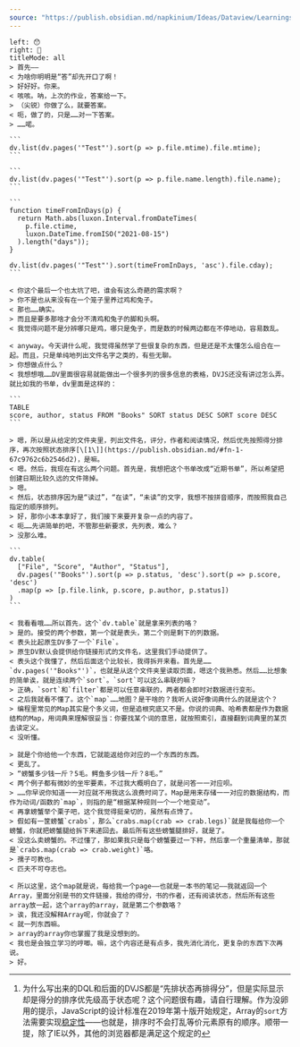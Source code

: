 ```yaml
---
source: "https://publish.obsidian.md/napkinium/Ideas/Dataview/Learnings/Dataview+Learnings"
---
```

````dialogue
left: 😯
right: 🤣
titleMode: all
> 首先——  
< 为啥你明明是“答”却先开口了啊！  
> 好好好。你来。  
< 咳咳。呐，上次的作业，答案给一下。  
> （尖锐）你做了么，就要答案。  
< 呃，做了的，只是……对一下答案。  
> ……喏。

```
dv.list(dv.pages('"Test"').sort(p => p.file.mtime).file.mtime);
```

```
dv.list(dv.pages('"Test"').sort(p => p.file.name.length).file.name);
```

```
function timeFromInDays(p) { 
  return Math.abs(luxon.Interval.fromDateTimes( 
    p.file.ctime, 
    luxon.DateTime.fromISO("2021-08-15") 
  ).length("days"));
} 

dv.list(dv.pages('"Test"').sort(timeFromInDays, 'asc').file.cday);
```

< 你这个最后一个也太坑了吧，谁会有这么奇葩的需求啊？  
> 你不是也从来没有在一个笼子里养过鸡和兔子。  
< 那也……确实。  
> 而且是要多那啥才会分不清鸡和兔子的脚和头啊。  
< 我觉得问题不是分辨哪只是鸡，哪只是兔子，而是数的时候两边都在不停地动，容易数乱。

< anyway。今天讲什么呢，我觉得虽然学了些很复杂的东西，但是还是不太懂怎么组合在一起。而且，只是单纯地列出文件名字之类的，有些无聊。  
> 你想做点什么？  
< 我想想哦……DV里面很容易就能做出一个很多列的很多信息的表格，DVJS还没有讲过怎么弄。就比如我的书单，dv里面是这样的：

```
TABLE
score, author, status FROM "Books" SORT status DESC SORT score DESC 
```

> 嗯，所以是从给定的文件夹里，列出文件名，评分，作者和阅读情况，然后优先按照得分排序，再次按照状态排序[\[1\]](https://publish.obsidian.md/#fn-1-67c9762c6b2546d2)，是嘛。  
< 嗯。然后，我现在有这么两个问题。首先是，我想把这个书单改成“近期书单”，所以希望把创建日期比较久远的文件筛掉。  
> 嗯。  
< 然后，状态排序因为是“读过”，“在读”，“未读”的文字，我想不按拼音顺序，而按照我自己指定的顺序排列。  
> 好，那你小本本拿好了，我们接下来要开复杂一点的内容了。  
< 呃……先讲简单的吧，不管那些新要求，先列表，难么？  
> 没那么难。

```
dv.table(
  ["File", "Score", "Author", "Status"],
  dv.pages('"Books"').sort(p => p.status, 'desc').sort(p => p.score, 'desc')
  .map(p => [p.file.link, p.score, p.author, p.status])
)
```

< 我看看哦……所以首先，这个`dv.table`就是拿来列表的咯？  
> 是的。接受的两个参数，第一个就是表头，第二个则是剩下的列数据。  
< 表头比起原生DV多了一个`File`。  
> 原生DV默认会提供给你链接形式的文件名，这里我们手动提供了。  
< 表头这个我懂了，然后后面这个比较长，我得拆开来看。首先是……`dv.pages('"Books"')`，也就是从这个文件夹里读取页面，嗯这个我熟悉。然后……比想象的简单诶，就是连续两个`sort`。`sort`可以这么串联的嘛？  
> 正确，`sort`和`filter`都是可以任意串联的，两者都会即时对数据进行变形。  
< 之后我就看不懂了。这个`map`……地图？是干啥的？我听人说好像词典什么的就是这个？  
> 编程里常见的Map其实是个多义词，但是追根究底又不是。你说的词典、哈希表都是作为数据结构的Map，用词典来理解很妥当：你要找某个词的意思，就按照索引，直接翻到词典里的某页去读定义。  
< 没听懂。

> 就是个你给他一个东西，它就能返给你对应的一个东西的东西。  
< 更乱了。  
> “螃蟹多少钱一斤？5毛。鳄鱼多少钱一斤？8毛。”  
< 两个例子都有微妙的坐牢要素，不过我大概明白了，就是问答一一对应呗。  
> ……你早说你知道一一对应就不用我这么浪费时间了。Map是用来存储一一对应的数据结构，而作为动词/函数的`map`，则指的是“根据某种规则一个一个地变动”。  
< 再拿螃蟹举个栗子吧，这个我觉得挺亲切的，虽然有点馋了。  
> 假如有一筐螃蟹`crabs`，那么`crabs.map(crab => crab.legs)`就是我每给你一个螃蟹，你就把螃蟹腿给拆下来递回去。最后所有这些螃蟹腿排好，就是了。  
< 没这么卖螃蟹的。不过懂了，那如果我只是每个螃蟹要过一下秤，然后拿一个重量清单，那就是`crabs.map(crab => crab.weight)`咯。  
> 孺子可教也。  
< 匹夫不可夺志也。

< 所以这里，这个map就是说，每给我一个page——也就是一本书的笔记——我就返回一个Array，里面分别是书的文件链接，我给的得分，书的作者，还有阅读状态，然后所有这些array放一起，这个array的array，就是第二个参数咯？  
> 诶，我还没解释Array呢，你就会了？  
< 就一列东西嘛。  
> array的array你也掌握了我是没想到的。  
< 我也是会独立学习的哼唧。嘛，这个内容还是有点多，我先消化消化，更复杂的东西下次再说。  
> 好。
````
___

1.  为什么写出来的DQL和后面的DVJS都是“先排状态再排得分”，但是实际显示却是得分的排序优先级高于状态呢？这个问题很有趣，请自行理解。作为没卵用的提示，JavaScript的设计标准在2019年第十版开始规定，Array的`sort`方法需要实现[稳定性](https://en.wikipedia.org/wiki/Sorting_algorithm#Stability)——也就是，排序时不会打乱等价元素原有的顺序。顺带一提，除了IE以外，其他的浏览器都是满足这个规定的[↩︎](https://publish.obsidian.md/#fnref-1-67c9762c6b2546d2)